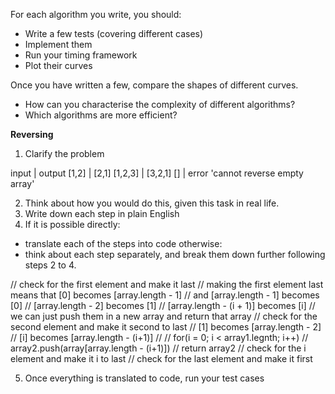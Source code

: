 For each algorithm you write, you should:

 - Write a few tests (covering different cases)
 - Implement them
 - Run your timing framework
 - Plot their curves

Once you have written a few, compare the shapes of different curves.

 - How can you characterise the complexity of different algorithms?
 - Which algorithms are more efficient?

**Reversing**

1. Clarify the problem

input     |     output
[1,2]     |  [2,1]
[1,2,3]   |  [3,2,1]
[]        |  error 'cannot reverse empty array'


2. Think about how you would do this, given this task in real life.
3. Write down each step in plain English
4. If it is possible directly:
  * translate each of the steps into code otherwise:
  * think about each step separately, and break them down further following     steps 2 to 4.

// check for the first element and make it last 
// making the first element last means that [0] becomes [array.length - 1]
// and [array.length - 1] becomes [0]
// [array.length - 2]  becomes [1]
// [array.length - (i + 1)] becomes [i]
// we can just push them in a new array and return that array 
// check for the second element and make it second to last
// [1] becomes [array.length - 2]
// [i] becomes [array.length - (i+1)]
// 
// for(i = 0; i < array1.legnth; i++)
// array2.push(array[array.length - (i+1)])
// return array2
// check for the i element and make it i to last 
// check for the last element and make it first

5. Once everything is translated to code, run your test cases

